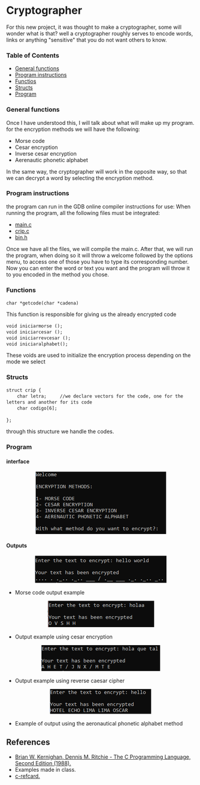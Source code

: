 # Cryptographer

For this new project, it was thought to make a cryptographer, some will wonder what is that?
well a cryptographer roughly serves to encode words, links or anything "sensitive" 
that you do not want others to know.

### Table of Contents
* [General functions](#General-functions)
* [Program instructions](#program-instructions)
* [Functios](#Functions)
* [Structs](#Structs)
* [Program](#Program)
<!-- * [License](#license) -->

### General functions
Once I have understood this, I will talk about what will make up my program.
for the encryption methods we will have the following:

- Morse code
- Cesar encryption
- Inverse cesar encryption
- Aerenautic phonetic alphabet

In the same way, the cryptographer will work in the opposite way, 
so that we can decrypt a word by selecting the encryption method.

### Program instructions
the program can run in the GDB online compiler
instructions for use:
When running the program, all the following files must be integrated:
* [main.c](https://github.com/farydcortes/C/blob/main/PIA/CRIP/criptografo_version_2.2.c)
* [crip.c](https://github.com/farydcortes/C/blob/main/PIA/CRIP/crip.h)
* [bin.h](https://github.com/farydcortes/C/blob/main/PIA/CRIP/bin.h)

Once we have all the files, we will compile the main.c.
After that, we will run the program, when doing so it will throw a welcome followed by the options menu, to access one of those you have to type its corresponding number.
Now you can enter the word or text you want and the program will throw it to you encoded in the method you chose.

### Functions
```
char *getcode(char *cadena)
```
This function is responsible for giving us the already encrypted code

```
void iniciarmorse ();
void iniciarcesar ();
void iniciarrevcesar ();
void iniciaralphabet();
```
These voids are used to initialize the encryption process depending on the mode we select

### Structs
```
struct crip {
	char letra;		//we declare vectors for the code, one for the letters and another for its code
	char codigo[6];
	 
};
```
through this structure we handle the codes.

### Program

#### interface

<p align="center">
<img src="https://github.com/farydcortes/C/blob/main/PIA/Interface.PNG">
</p>


#### Outputs

<p align="center">
<img src="https://github.com/farydcortes/C/blob/main/PIA/morse.PNG">
</p>

* Morse code output example



<p align="center">
<img src="https://github.com/farydcortes/C/blob/main/PIA/csr.PNG">
</p>

* Output example using cesar encryption



<p align="center">
<img src="https://github.com/farydcortes/C/blob/main/PIA/cesari.PNG">
</p>

* Output example using reverse caesar cipher



<p align="center">
<img src="https://github.com/farydcortes/C/blob/main/PIA/aph.PNG">
</p>

* Example of output using the aeronautical phonetic alphabet method


## References

* [Brian W. Kernighan, Dennis M. Ritchie - The C Programming Language, Second Edition (1988).](http://cslabcms.nju.edu.cn/problem_solving/images/c/cc/The_C_Programming_Language_%282nd_Edition_Ritchie_Kernighan%29.pdf)
* Examples made in class.
* [c-refcard.](https://users.ece.utexas.edu/~adnan/c-refcard.pdf)


